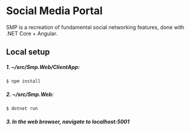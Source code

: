 # Social Media Portal

SMP is a recreation of fundamental social networking features, done with .NET Core + Angular.

## Local setup

##### 1. ~/src/Smp.Web/ClientApp:
```
$ npm install
```

##### 2. ~/src/Smp.Web:
```
$ dotnet run
```

##### 3. In the web browser, navigate to localhost:5001
